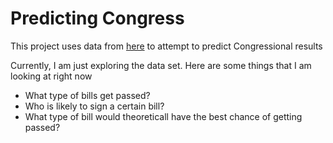 # Predicting Congress

This project uses data from [here](https://www.govtrack.us/developers/data) to attempt to predict Congressional results

Currently, I am just exploring the data set. Here are some things that I am looking at right now
* What type of bills get passed?
* Who is likely to sign a certain bill?
* What type of bill would theoreticall have the best chance of getting passed?